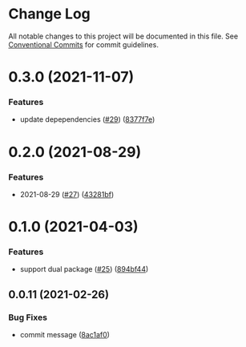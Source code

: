 # Change Log

All notable changes to this project will be documented in this file.
See [Conventional Commits](https://conventionalcommits.org) for commit guidelines.

<a name="0.3.0"></a>

# 0.3.0 (2021-11-07)

### Features

- update depependencies ([#29](https://github.com/Himenon/template-js/issues/29)) ([8377f7e](https://github.com/Himenon/template-js/commit/8377f7e))

<a name="0.2.0"></a>

# 0.2.0 (2021-08-29)

### Features

- 2021-08-29 ([#27](https://github.com/Himenon/template-js/issues/27)) ([43281bf](https://github.com/Himenon/template-js/commit/43281bf))

<a name="0.1.0"></a>

# 0.1.0 (2021-04-03)

### Features

- support dual package ([#25](https://github.com/Himenon/template-js/issues/25)) ([894bf44](https://github.com/Himenon/template-js/commit/894bf44))

<a name="0.0.11"></a>

## 0.0.11 (2021-02-26)

### Bug Fixes

- commit message ([8ac1af0](https://github.com/Himenon/template-js/commit/8ac1af0))
